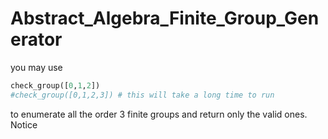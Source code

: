 # Abstract_Algebra_Finite_Group_Generator

you may use

```python
check_group([0,1,2])
#check_group([0,1,2,3]) # this will take a long time to run
```

to enumerate all the order 3 finite groups
and return only the valid ones. Notice

